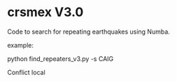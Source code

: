 # crsmex V3.0
Code to search for repeating earthquakes using Numba. 

example:

python find_repeaters_v3.py -s CAIG

Conflict local
